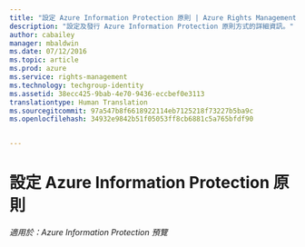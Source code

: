 ```yaml
---
title: "設定 Azure Information Protection 原則 | Azure Rights Management"
description: "設定及發行 Azure Information Protection 原則方式的詳細資訊。"
author: cabailey
manager: mbaldwin
ms.date: 07/12/2016
ms.topic: article
ms.prod: azure
ms.service: rights-management
ms.technology: techgroup-identity
ms.assetid: 38ecc425-9bab-4e70-9436-eccbef0e3113
translationtype: Human Translation
ms.sourcegitcommit: 97a547b8f6618922114eb7125218f73227b5ba9c
ms.openlocfilehash: 34932e9842b51f05053ff8cb6881c5a765bfdf90


---
```


# 設定 Azure Information Protection 原則 

*適用於：Azure Information Protection 預覽*




<!--HONumber=Aug16_HO3-->


